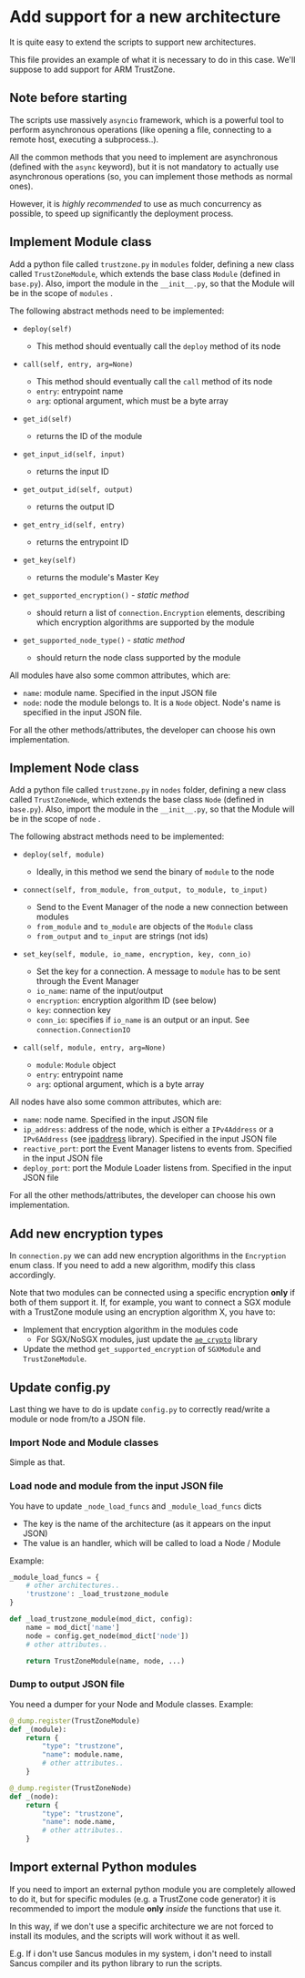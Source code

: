 # Add support for a new architecture

It is quite easy to extend the scripts to support new architectures.

This file provides an example of what it is necessary to do in this case. We'll suppose to add support for ARM TrustZone.

## Note before starting

The scripts use massively `asyncio` framework, which is a powerful tool to perform asynchronous operations (like opening a file, connecting to a remote host, executing a subprocess..).

All the common methods that you need to implement are asynchronous (defined with the `async` keyword), but it is not mandatory to actually use asynchronous operations (so, you can implement those methods as normal ones).

However, it is _highly recommended_ to use as much concurrency as possible, to speed up significantly the deployment process.

## Implement Module class

Add a python file called `trustzone.py` in `modules` folder, defining a new class called `TrustZoneModule`, which extends the base class `Module` (defined in `base.py`). Also, import the module in the `__init__.py`, so that the Module will be in the scope of `modules` .



The following abstract methods need to be implemented:

- `deploy(self)`

  - This method should eventually call the `deploy` method of its node

- `call(self, entry, arg=None)`

  - This method should eventually call the `call` method of its node
  - `entry`: entrypoint name
  - `arg`: optional argument, which must be a byte array

- `get_id(self)`

  - returns the ID of the module

- `get_input_id(self, input)`

  - returns the input ID

- `get_output_id(self, output)`

  - returns the output ID

- `get_entry_id(self, entry)`

  - returns the entrypoint ID

- `get_key(self)`

  - returns the module's Master Key

- `get_supported_encryption()` - _static method_

  - should return a list of `connection.Encryption` elements, describing which encryption algorithms are supported by the module

- `get_supported_node_type()` - _static method_

  - should return the node class supported by the module



All modules have also some common attributes, which are:

- `name`: module name. Specified in the input JSON file
- `node`: node the module belongs to. It is a `Node` object. Node's name is specified in the input JSON file.



For all the other methods/attributes, the developer can choose his own implementation.

## Implement Node class

Add a python file called `trustzone.py` in `nodes` folder, defining a new class called `TrustZoneNode`, which extends the base class `Node` (defined in `base.py`).  Also, import the module in the `__init__.py`, so that the Module will be in the scope of `node` .



The following abstract methods need to be implemented:

- `deploy(self, module)`
  - Ideally, in this method we send the binary of `module` to the node
- `connect(self, from_module, from_output, to_module, to_input)`
  - Send to the Event Manager of the node a new connection between modules
  - `from_module` and `to_module` are objects of the `Module` class
  - `from_output` and `to_input` are strings (not ids)
- `set_key(self, module, io_name, encryption, key, conn_io)`
  - Set the key for a connection. A message to `module` has to be sent through the Event Manager
  - `io_name`: name of the input/output
  - `encryption`: encryption algorithm ID (see below)
  - `key`: connection key
  - `conn_io`: specifies if `io_name` is an output or an input. See `connection.ConnectionIO`

- `call(self, module, entry, arg=None)`
  - `module`: `Module` object
  - `entry`: entrypoint name
  - `arg`: optional argument, which is a byte array



All nodes have also some common attributes, which are:

- `name`: node name. Specified in the input JSON file
- `ip_address`: address of the node, which is either a `IPv4Address` or a `IPv6Address` (see [ipaddress](https://docs.python.org/3/library/ipaddress.html) library). Specified in the input JSON file
- `reactive_port`: port the Event Manager listens to events from. Specified in the input JSON file
- `deploy_port`: port the Module Loader listens from. Specified in the input JSON file



For all the other methods/attributes, the developer can choose his own implementation.

## Add new encryption types

In `connection.py` we can add new encryption algorithms in the `Encryption` enum class. If you need to add a new algorithm, modify this class accordingly.

Note that two modules can be connected using a specific encryption **only** if both of them support it. If, for example, you want to connect a SGX module with a TrustZone module using an encryption algorithm X, you have to:

- Implement that encryption algorithm in the modules code
  - For SGX/NoSGX modules, just update the [`ae_crypto`](https://github.com/gianlu33/thesis-rust-libraries/tree/master/ae_crypto) library
- Update the method `get_supported_encryption` of `SGXModule` and `TrustZoneModule`.

## Update config.py

Last thing we have to do is update `config.py` to correctly read/write a module or node from/to a JSON file.

### Import Node and Module classes

Simple as that.

### Load node and module from the input JSON file

You have to update `_node_load_funcs` and `_module_load_funcs` dicts

- The key is the name of the architecture (as it appears on the input JSON)
- The value is an handler, which will be called to load a Node / Module

Example:

```python
_module_load_funcs = {
    # other architectures..
    'trustzone': _load_trustzone_module
}

def _load_trustzone_module(mod_dict, config):
    name = mod_dict['name']
    node = config.get_node(mod_dict['node'])
    # other attributes..

    return TrustZoneModule(name, node, ...)
```

### Dump to output JSON file

You need a dumper for your Node and Module classes. Example:

```python
@_dump.register(TrustZoneModule)
def _(module):
	return {
        "type": "trustzone",
        "name": module.name,
        # other attributes..
    }

@_dump.register(TrustZoneNode)
def _(node):
	return {
        "type": "trustzone",
        "name": node.name,
        # other attributes..
    }
```

## Import external Python modules

If you need to import an external python module you are completely allowed to do it, but for specific modules (e.g. a TrustZone code generator) it is recommended to import the module **only** _inside_ the functions that use it.

In this way, if we don't use a specific architecture we are not forced to install its modules, and the scripts will work without it as well.

E.g. If i don't use Sancus modules in my system, i don't need to install Sancus compiler and its python library to run the scripts.
